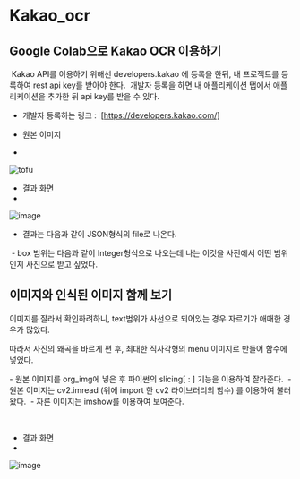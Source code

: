 # Kakao_ocr

## Google Colab으로 Kakao OCR 이용하기
​
Kakao API를 이용하기 위해선 developers.kakao 에 등록을 한뒤, 내 프로젝트를 등록하여 rest api key를 받아야 한다. 
​
개발자 등록을 하면 내 애플리케이션 탭에서 애플리케이션을 추가한 뒤 api key를 받을 수 있다.
​
 - 개발자 등록하는 링크 :
​
[https://developers.kakao.com/]

 - 원본 이미지
 - 
![tofu](https://user-images.githubusercontent.com/52443092/119504331-d32b8e80-bda6-11eb-8229-d9a764737493.jpg)

 - 결과 화면
 - 
![image](https://user-images.githubusercontent.com/52443092/119504398-e3436e00-bda6-11eb-894e-79a9339f8cf3.png)

 - 결과는 다음과 같이 JSON형식의 file로 나온다.

 - box 범위는 다음과 같이 Integer형식으로 나오는데 나는 이것을 사진에서 어떤 범위인지 사진으로 받고 싶었다.

## 이미지와 인식된 이미지 함께 보기

이미지를 잘라서 확인하려하니, text범위가 사선으로 되어있는 경우 자르기가 애매한 경우가 많았다. 

따라서 사진의 왜곡을 바르게 편 후, 최대한 직사각형의 menu 이미지로 만들어 함수에 넣었다. 

\- 원본 이미지를 org\_img에 넣은 후 파이썬의 slicing\[ : \] 기능을 이용하여 잘라준다. 
​
\- 원본 이미지는 cv2.imread (위에 import 한 cv2 라이브러리의 함수) 를 이용하여 불러왔다. 
​
\- 자른 이미지는 imshow를 이용하여 보여준다. 
​

​
 - 결과 화면
 - 
![image](https://user-images.githubusercontent.com/52443092/119504434-edfe0300-bda6-11eb-8626-806799900758.png)

